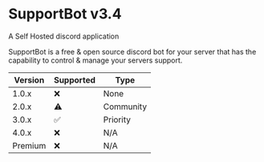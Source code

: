 # SupportBot v3.4
A Self Hosted discord application

SupportBot is a free & open source discord bot for your server that has the capability to control & manage your servers support.

| Version | Supported          | Type               |
| ------- | ------------------ |--------------------|
| 1.0.x   | :x:                | None               |
| 2.0.x   | :warning:          | Community          |
| 3.0.x   | :white_check_mark: | Priority           |
| 4.0.x   | :x:                | N/A                |
| Premium | :x:                | N/A                |
